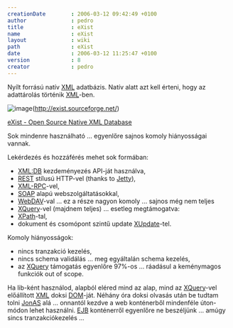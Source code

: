 ```yaml
---
creationDate        : 2006-03-12 09:42:49 +0100 
author              : pedro 
title               : eXist 
name                : eXist 
layout              : wiki 
path                : eXist 
date                : 2006-03-12 11:25:47 +0100 
version             : 8 
creator             : pedro 
---
```

Nyílt forrású natív [XML](XML.html) adatbázis. Natív alatt azt kell érteni, hogy az adattárolás történik [XML](XML.html)-ben.

![image](http://wiki.exist-db.org/space/SnipSnap/config/logo.png)(http://exist.sourceforge.net/)

[eXist - Open Source Native XML Database](http://exist.sourceforge.net/)

Sok mindenre használható ... egyenlőre sajnos komoly hiányosságai vannak.

Lekérdezés és hozzáférés mehet sok formában:

*   [XML:DB](http://xmldb-org.sourceforge.net/) kezdeményezés API-ját használva,
*   [REST](REST%20-%20Representational%20State%20Transfer.html) stílusú HTTP-vel (thanks to [Jetty](jetty.html)),
*   [XML-RPC](xml-rpc.html)-vel,
*   [SOAP](SOAP.html) alapú webszolgáltatásokkal,
*   [WebDAV](Webdav.html)-val ... ez a része nagyon komoly ... sajnos még nem teljes
*   [XQuery](XQuery.html)-vel (majdnem teljes) ... esetleg megtámogatva:
*   [XPath](XPath.html)-tal,
*   dokument és csomópont szintű update [XUpdate](Missing.html)-tel.


Komoly hiányosságok:

*   nincs tranzakció kezelés,
*   nincs schema validálás ... meg egyáltalán schema kezelés,
*   az [XQuery](XQuery.html) támogatás egyenlőre 97%-os ... ráadásul a keménymagos funkciók out of scope.

Ha lib-ként használod, alapból eléred mind az alap, mind az [XQuery](XQuery.html)-vel előállított [XML](XML.html) doksi [DOM](dom.html)-ját. Néhány óra doksi olvasás után be tudtam tolni [JonAS](jonas.html) alá ... onnantól kezdve a web konténerből mindenféle úton-módon lehet használni. [EJB](EJB.html) konténerről egyenlőre ne beszéljünk ... amúgy sincs tranzakciókezelés ...
